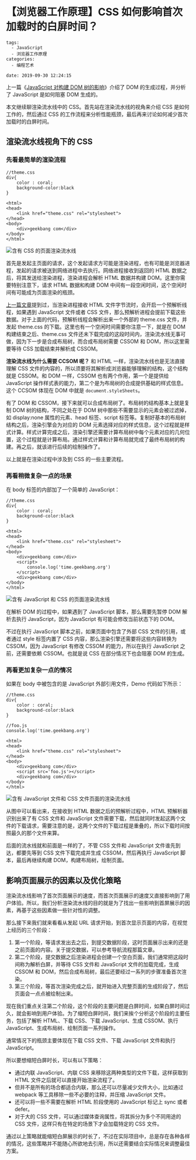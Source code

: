 # 【浏览器工作原理】CSS 如何影响首次加载时的白屏时间？

```
tags:
  - JavaScript
  - 浏览器工作原理
categories:
  - 编程艺术

date: 2019-09-30 12:24:15
```

上一篇《[JavaScript 对构建 DOM 树的影响](https://wushuangabao.github.io/2019/09/29/JavaScript-%E5%AF%B9%E6%9E%84%E5%BB%BA-DOM-%E6%A0%91%E7%9A%84%E5%BD%B1%E5%93%8D/)》介绍了 DOM 的生成过程，并分析了 JavaScript 是如何阻塞 DOM 生成的。

本文继续聊渲染流水线中的 CSS。首先站在渲染流水线的视角来介绍 CSS 是如何工作的，然后通过 CSS 的工作流程来分析性能瓶颈，最后再来讨论如何减少首次加载时的白屏时间。


## 渲染流水线视角下的 CSS

### 先看最简单的渲染流程

```
//theme.css
div{ 
    color : coral;
    background-color:black
}
```

```
<html>
<head>
    <link href="theme.css" rel="stylesheet">
</head>
<body>
    <div>geekbang com</div>
</body>
</html>
```

![含有 CSS 的页面渲染流水线](http://a4.qpic.cn/psb?/V11Tp57c2B9kPO/VTN6SAe35p0Os5P7hru8jCyZOgsUGZraUX0nXyaTJzA!/b/dJ8AAAAAAAAA&ek=1&kp=1&pt=0&bo=dgTVAQAAAAARF4Y!&tl=3&vuin=445395697&tm=1569812400&sce=60-4-3&rf=viewer_4)

首先是发起主页面的请求，这个发起请求方可能是渲染进程，也有可能是浏览器进程，发起的请求被送到网络进程中去执行。网络进程接收到返回的 HTML 数据之后，将其发送给渲染进程，渲染进程会解析 HTML 数据并构建 DOM。这里你需要特别注意下，请求 HTML 数据和构建 DOM 中间有一段空闲时间，这个空闲时间有可能成为页面渲染的瓶颈。

[上一篇文章](https://wushuangabao.github.io/2019/09/29/JavaScript-%E5%AF%B9%E6%9E%84%E5%BB%BA-DOM-%E6%A0%91%E7%9A%84%E5%BD%B1%E5%93%8D/)提到过，当渲染进程接收 HTML 文件字节流时，会开启一个预解析线程，如果遇到 JavaScript 文件或者 CSS 文件，那么预解析进程会提前下载这些数据。对于上面的代码，预解析线程会解析出来一个外部的 theme.css 文件，并发起 theme.css 的下载。这里也有一个空闲时间需要你注意一下，就是在 DOM 构建结束之后、theme.css 文件还未下载完成的这段时间内，渲染流水线无事可做，因为下一步是合成布局树，而合成布局树需要 CSSOM 和 DOM，所以这里需要等待 CSS 加载结束并解析成 CSSOM。

**渲染流水线为什么需要 CCSOM 呢？** 和 HTML 一样，渲染流水线也是无法直接理解 CSS 文件的内容的，所以须要将其解析成浏览器能够理解的结构，这个结构就是 CSSOM。和 DOM 一样，CSSOM 也有两个作用，第一个是提供给 JavaScript 操作样式表的能力，第二个是为布局树的合成提供基础的样式信息。这个 CCSOM 体现在 DOM 中就是 `document.styleSheets`。

有了 DOM 和 CSSOM，接下来就可以合成布局树了。布局树的结构基本上就是复制 DOM 树的结构，不同之处在于 DOM 树中那些不需要显示的元素会被过滤掉，如 display:none 属性的元素、head 标签、script 标签等。复制好基本的布局树结构之后，渲染引擎会为对应的 DOM 元素选择对应的样式信息，这个过程就是样式计算。样式计算完成之后，渲染引擎还需要计算布局树中每个元素对应的几何位置，这个过程就是计算布局。通过样式计算和计算布局就完成了最终布局树的构建。再之后，就该进行后续的绘制操作了。

以上就是在渲染过程中涉及到 CSS 的一些主要流程。

### 再看稍微复杂一点的场景

在 body 标签的内部加了一个简单的 JavaScript：

```
//theme.css
div{ 
    color : coral;
    background-color:black
}
```

```
<html>
<head>
    <link href="theme.css" rel="stylesheet">
</head>
<body>
    <div>geekbang com</div>
    <script>
        console.log('time.geekbang.org')
    </script>
    <div>geekbang com</div>
</body>
</html>
```

![含有 JavaScript 和 CSS 的页面渲染流水线](http://m.qpic.cn/psb?/V11Tp57c2B9kPO/SwSslT4zFeXZyKcIBtE33i9FKVmXQPRvcqcawu7.veg!/b/dA8BAAAAAAAA&bo=dgTnAQAAAAARF7Q!&rf=viewer_4)

在解析 DOM 的过程中，如果遇到了 JavaScript 脚本，那么需要先暂停 DOM 解析去执行 JavaScript，因为 JavaScript 有可能会修改当前状态下的 DOM。

不过在执行 JavaScript 脚本之前，如果页面中包含了外部 CSS 文件的引用，或者通过 style 标签内置了 CSS 内容，那么渲染引擎还需要将这些内容转换为 CSSOM，因为 JavaScript 有修改 CSSOM 的能力，所以在执行 JavaScript 之前，还需要依赖 CSSOM。也就是说 CSS 在部分情况下也会阻塞 DOM 的生成。

### 再看更加复杂一点的情况

如果在 body 中被包含的是 JavaScript 外部引用文件，Demo 代码如下所示：

```
//theme.css
div{ 
    color : coral;
    background-color:black
}
```

```
//foo.js
console.log('time.geekbang.org')
```

```
<html>
<head>
    <link href="theme.css" rel="stylesheet">
</head>
<body>
    <div>geekbang com</div>
    <script src='foo.js'></script>
    <div>geekbang com</div>
</body>
</html>
```

![含有 JavaScript 文件和 CSS 文件页面的渲染流水线](http://m.qpic.cn/psb?/V11Tp57c2B9kPO/cJYMt46pxU0cuWbN9uBasfh2Mvo4wOsOn3Y1F38W0DU!/b/dNEAAAAAAAAA&bo=dgQGAgAAAAARF1Y!&rf=viewer_4)

从图中可以看出来，在接收到 HTML 数据之后的预解析过程中，HTML 预解析器识别出来了有 CSS 文件和 JavaScript 文件需要下载，然后就同时发起这两个文件的下载请求，需要注意的是，这两个文件的下载过程是重叠的，所以下载时间按照最久的那个文件来算。

后面的流水线就和前面是一样的了，不管 CSS 文件和 JavaScript 文件谁先到达，都要先等到 CSS 文件下载完成并生成 CSSOM，然后再执行 JavaScript 脚本，最后再继续构建 DOM，构建布局树，绘制页面。

## 影响页面展示的因素以及优化策略

渲染流水线影响了首次页面展示的速度，而首次页面展示的速度又直接影响到了用户体验。所以，我们分析渲染流水线的目的就是为了找出一些影响到首屏展示的因素，再基于这些因素做一些针对性的调整。

那么接下来我们就来看看从发起 URL 请求开始，到首次显示页面的内容，在视觉上经历的三个阶段：
1. 第一个阶段，等请求发出去之后，到提交数据阶段，这时页面展示出来的还是之前页面的内容。关于提交数据，可以参考导航流程那篇文章。
2. 第二个阶段，提交数据之后渲染进程会创建一个空白页面，我们通常把这段时间称为解析白屏，并等待 CSS 文件和 JavaScript 文件的加载完成，生成 CSSOM 和 DOM，然后合成布局树，最后还要经过一系列的步骤准备首次渲染。
3. 第三个阶段，等首次渲染完成之后，就开始进入完整页面的生成阶段了，然后页面会一点点被绘制出来。

现在我们重点关注第二个阶段，这个阶段的主要问题是白屏时间，如果白屏时间过久，就会影响到用户体验。为了缩短白屏时间，我们来挨个分析这个阶段的主要任务，包括了解析 HTML、下载 CSS、下载 JavaScript、生成 CSSOM、执行 JavaScript、生成布局树、绘制页面一系列操作。

通常情况下的瓶颈主要体现在下载 CSS 文件、下载 JavaScript 文件和执行 JavaScript。

所以要想缩短白屏时长，可以有以下策略：

- 通过内联 JavaScript、内联 CSS 来移除这两种类型的文件下载，这样获取到 HTML 文件之后就可以直接开始渲染流程了。
- 但并不是所有的场合都适合内联，那么还可以尽量减少文件大小，比如通过 webpack 等工具移除一些不必要的注释，并压缩 JavaScript 文件。
- 还可以将一些不需要在解析 HTML 阶段使用的 JavaScript 标记上 sync 或者 defer。
- 对于大的 CSS 文件，可以通过媒体查询属性，将其拆分为多个不同用途的 CSS 文件，这样只有在特定的场景下才会加载特定的 CSS 文件。

通过以上策略就能缩短白屏展示的时长了，不过在实际项目中，总是存在各种各样的情况，这些策略并不能随心所欲地去引用，所以还需要结合实际情况来调整最佳方案。